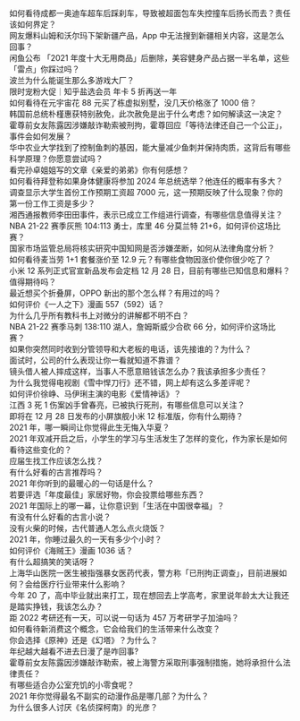 如何看待成都一奥迪车超车后踩刹车，导致被超面包车失控撞车后扬长而去？责任该如何界定？  
网友爆料山姆和沃尔玛下架新疆产品，App 中无法搜到新疆相关内容，这是怎么回事？  
闲鱼公布 「2021 年度十大无用商品」后删除，美容健身产品占据一半名单，这些「雷点」你踩过吗？  
波兰为什么能诞生那么多游戏大厂？  
限时宠粉大促｜知乎盐选会员 年卡 5 折再送一年  
如何看待在元宇宙花 88 元买了栋虚拟别墅，没几天价格涨了 1000 倍？  
韩国前总统朴槿惠获特别赦免，此次赦免是出于什么考虑？如何解读这一决定？  
霍尊前女友陈露因涉嫌敲诈勒索被刑拘，霍尊回应「等待法律还自己一个公正」，事件会如何发展？  
华中农业大学找到了控制鱼刺的基因，能大量减少鱼刺并保持肉质，这背后有哪些科学原理？你愿意尝试吗？  
看完孙卓姐姐写的文章《亲爱的弟弟》你有何感想？  
如何看待拜登称如果身体健康将参加 2024 年总统选举？他连任的概率有多大？  
调查显示大学生首份工作预期工资超 7000 元，这一预期反映了什么现象？你的第一份工作工资是多少？  
湘西通报教师李田田事件，表示已成立工作组进行调查，有哪些信息值得关注？  
NBA 21-22 赛季灰熊 104:113 勇士，库里 46 分莫兰特 21+6，如何评价这场比赛？  
国家市场监管总局将核实研究中国知网是否涉嫌垄断，如何从法律角度分析？  
如何看待麦当劳 1+1 套餐涨价至 12.9 元？有哪些食物因涨价使你很少吃了？  
小米 12 系列正式官宣新品发布会定档 12 月 28 日，目前有哪些已知信息和爆料？值得期待吗？  
最近想买个折叠屏，OPPO 新出的那个怎么样？有用过的吗？  
如何评价《一人之下》漫画 557（592）话？  
为什么几乎所有教科书上对微分的讲解都不明不白？  
NBA 21-22 赛季马刺 138:110 湖人，詹姆斯威少合砍 66 分，如何评价这场比赛？  
如果你突然同时收到分管领导和大老板的电话，该先接谁的？为什么？  
面试时，公司的什么表现让你一看就知道不靠谱？  
镜头借人被人摔成这样，当事人不愿意赔钱该怎么办？我该承担多少责任？  
为什么我觉得电视剧《雪中悍刀行》还不错，网上却有这么多差评呢？  
如何评价徐峥、马伊琍主演的电影《爱情神话》？  
江西 3 死 1 伤案凶手曾春亮，已被执行死刑，有哪些信息可以关注？  
即将在 12 月 28 日发布的小屏旗舰小米 12 标准版，你有什么期待？  
2021 年，哪一瞬间让你觉得此生无悔入华夏？  
2021 年双减开启之后，小学生的学习与生活发生了怎样的变化，作为家长是如何看待这些变化的？  
应届生找工作应该怎么找？  
有什么好看的古言推荐吗？  
2021 年你听到的最暖心的一句话是什么？  
若要评选「年度最佳」家居好物，你会投票给哪些东西？  
2021 年国际上的哪一幕，让你意识到「生活在中国很幸福」？  
有没有什么好看的古言小说？  
没有火柴的时候，古代普通人怎么点火烧饭？  
2021 年，你睡过最久的一天有多少个小时？  
如何评价《海贼王》漫画 1036 话？  
有什么超搞笑的笑话呀？  
上海华山医院一医生被指强暴女医药代表，警方称「已刑拘正调查」，目前进展如何？会给医疗行业带来什么影响？  
今年 20 了，高中毕业就出来打工，现在想回去上学高考，家里说年龄太大让我还是踏实挣钱，我该怎么办？  
距 2022 考研还有一天，可以说一句话为 457 万考研学子加油吗？  
如何看待新消费这个概念，它会给我们的生活带来什么改变？  
你会选择《原神》还是《幻塔》？为什么？  
年纪越大越看不进去日漫了是咋回事?  
霍尊前女友陈露因涉嫌敲诈勒索，被上海警方采取刑事强制措施，她将承担什么法律责任？  
有哪些适合办公室充饥的小零食呢？  
2021 年你觉得最名不副实的动漫作品是哪几部？为什么？  
为什么很多人讨厌《名侦探柯南》的光彦？  
